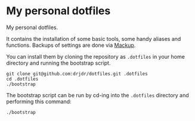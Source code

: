 # My personal dotfiles

My personal dotfiles. 

It contains the installation of some basic tools, some handy aliases and functions. 
Backups of settings are done via [Mackup](https://github.com/lra/mackup).

You can install them by cloning the repository as `.dotfiles` in your home directory and running the bootstrap script.

```
git clone git@github.com:drjdr/dotfiles.git .dotfiles
cd .dotfiles
./bootstrap
```

The bootstrap script can be run by cd-ing into the `.dotfiles` directory and performing this command:

```bash
./bootstrap
```